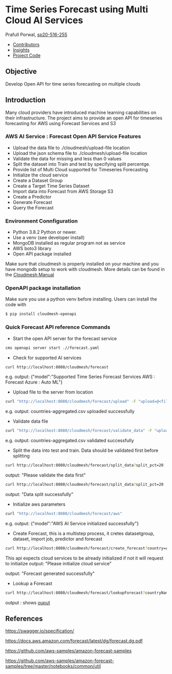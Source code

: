 # Time Series Forecast using Multi Cloud AI Services

Prafull Porwal, [sp20-516-255](https://github.com/cloudmesh-community/sp20-516-255/blob/master/Cloudmesh-OpenAPI/Readme.md)

* [Contributors](https://github.com/cloudmesh-community/sp20-516-255/graphs/contributors)
* [Insights](https://github.com/cloudmesh-community/fa19-516-147/pulse)
* [Project Code](https://github.com/cloudmesh-community/sp20-516-255/tree/master/Cloudmesh-OpenAPI/AWSForecast)

## Objective

Develop Open API for time series forecasting on multiple clouds

## Introduction

Many cloud providers have introduced machine learning capabilities on their infrastructure. The project aims to provide an open API for timeseries forecasting for AWS using Forecast Services and S3 

### AWS AI Service : Forecast Open API Service Features

* Upload the data file to ./cloudmesh/upload-file location
* Upload the json schema file to ./cloudmesh/upload-file location
* Validate the data for missing and less than 0 values
* Split the dataset into Train and test by specifying split percentge.
* Provide list of Multi Cloud supported for Timeseries Forecasting
* Initialize the cloud service 
* Create a Dataset Group
* Create a Target Time Series Dataset
* Import data into Forecast from AWS Storage S3
* Create a Predictor
* Generate Forecast
* Query the Forecast

### Environment Connfiguration

* Python 3.8.2 Python or newer.
* Use a venv (see developer install)
* MongoDB installed as regular program not as service
* AWS boto3 library
* Open API package installed

Make sure that cloudmesh is properly installed on your machine and you have mongodb setup to work with cloudmesh.
More details can be found in the [Cloudmesh Manual](https://cloudmesh.github.io/cloudmesh-manual/installation/install.html)

###  OpenAPI package installation 
Make sure you use a python venv before installing. Users can install the code with
```bash
$ pip install cloudmesh-openapi
```

### Quick Forecast API reference Commands
* Start the open API server for the forecast service
```bash
cms openapi server start .//forecast.yaml
```
* Check for supported AI services
```bash
curl http://localhost:8080/cloudmesh/forecast
```
e.g. output: 
{"model":"Supported Time Series Forecast Services AWS : Forecast Azure : Auto ML"} 

* Upload file to the server from location 
```bash
curl "http://localhost:8080/cloudmesh/forecast/upload" -F "upload=@<file_path>\countries-aggregated.csv"
```
e.g. output: 
countries-aggregated.csv uploaded successfully

* Validate data file 
```bash
curl "http://localhost:8080/cloudmesh/forecast/validate_data" -F "upload=@<file_path>\countries-aggregated.csv"
```
e.g. output: 
countries-aggregated.csv validated successfully

* Split the data into test and train. Data should be validated first before splitting 
```bash
curl http://localhost:8080/cloudmesh/forecast/split_data?split_pct=20
```
output: "Please validate the data first"

```bash
curl http://localhost:8080/cloudmesh/forecast/split_data?split_pct=20
```
output: "Data split successfully"

* Initialize aws parameters 
```bash
curl "http://localhost:8080/cloudmesh/forecast/aws"
```
e.g. output: 
{"model":"AWS AI Service initialized successfully"}

* Create Forecast, this is a multistep process, it cretes datasetgroup, dataset, import job, predictor and forecast
```bash
curl http://localhost:8080/cloudmesh/forecast/create_forecast?country=Austrailia
```
This api expects cloud services to be already initialized if not it will request to initialize
output: 
"Please initialize cloud service"

output: "Forecast generated successfully"

* Lookup a Forecast
```bash
curl http://localhost:8080/cloudmesh/forecast/lookupForecast?countryName=Austrailia
```
output : 
shows [ouput](https://github.com/cloudmesh-community/sp20-516-255/blob/master/Cloudmesh-OpenAPI/AWSForecast/sampleOutput)

## References
https://swagger.io/specification/

https://docs.aws.amazon.com/forecast/latest/dg/forecast.dg.pdf

https://github.com/aws-samples/amazon-forecast-samples

https://github.com/aws-samples/amazon-forecast-samples/tree/master/notebooks/common/util
